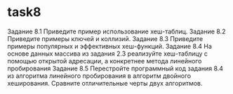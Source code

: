 # task8
Задание 8.1
Приведите пример использование хеш-таблиц.
Задание 8.2
Приведите примеры ключей и коллизий.
Задание 8.3
Приведите примеры популярных и эффективных хеш-функций.
Задание 8.4
На основе данных массива из задания 2.3 реализуйте хеш-таблицу с помощью открытой адресации, а конкретнее метода линейного пробирования
Задание 8.5
Перестройте программный код задания 8.4 из алгоритма линейного пробирования в алгоритм двойного хеширования.
Сравните отличительные черты двух алгоритмов.